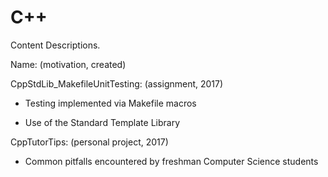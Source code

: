 # C++

Content Descriptions.

Name: (motivation, created)

CppStdLib_MakefileUnitTesting: (assignment, 2017)

- Testing implemented via Makefile macros

- Use of the Standard Template Library

CppTutorTips: (personal project, 2017)

- Common pitfalls encountered by freshman Computer Science students
